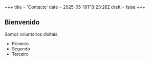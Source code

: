 +++
title = 'Contacto'
date = 2025-05-19T13:23:26Z
draft = false
+++


## Bienvenido

Somos voluntarios dixitais.

* Primeiro
* Segundo
* Terceiro
